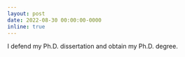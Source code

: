 ```yaml
---
layout: post
date: 2022-08-30 00:00:00-0000
inline: true
---
```


I defend my Ph.D. dissertation and obtain my Ph.D. degree.

